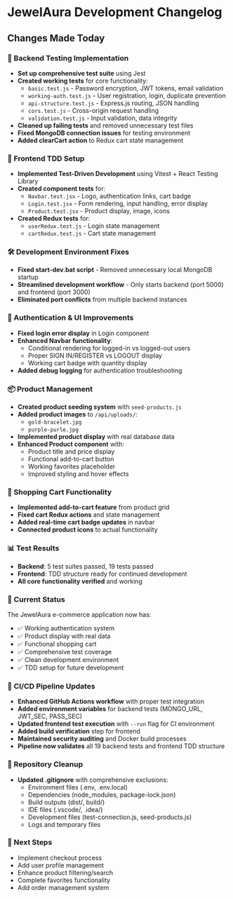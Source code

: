 # JewelAura Development Changelog

## Changes Made Today

### 🧪 Backend Testing Implementation
- **Set up comprehensive test suite** using Jest
- **Created working tests** for core functionality:
  - `basic.test.js` - Password encryption, JWT tokens, email validation
  - `working-auth.test.js` - User registration, login, duplicate prevention
  - `api-structure.test.js` - Express.js routing, JSON handling
  - `cors.test.js` - Cross-origin request handling
  - `validation.test.js` - Input validation, data integrity
- **Cleaned up failing tests** and removed unnecessary test files
- **Fixed MongoDB connection issues** for testing environment
- **Added clearCart action** to Redux cart state management

### 🎨 Frontend TDD Setup
- **Implemented Test-Driven Development** using Vitest + React Testing Library
- **Created component tests** for:
  - `Navbar.test.jsx` - Logo, authentication links, cart badge
  - `Login.test.jsx` - Form rendering, input handling, error display
  - `Product.test.jsx` - Product display, image, icons
- **Created Redux tests** for:
  - `userRedux.test.js` - Login state management
  - `cartRedux.test.js` - Cart state management

### 🛠️ Development Environment Fixes
- **Fixed start-dev.bat script** - Removed unnecessary local MongoDB startup
- **Streamlined development workflow** - Only starts backend (port 5000) and frontend (port 3000)
- **Eliminated port conflicts** from multiple backend instances

### 🔧 Authentication & UI Improvements
- **Fixed login error display** in Login component
- **Enhanced Navbar functionality**:
  - Conditional rendering for logged-in vs logged-out users
  - Proper SIGN IN/REGISTER vs LOGOUT display
  - Working cart badge with quantity display
- **Added debug logging** for authentication troubleshooting

### 📦 Product Management
- **Created product seeding system** with `seed-products.js`
- **Added product images** to `/api/uploads/`:
  - `gold-bracelet.jpg`
  - `purple-purle.jpg`
- **Implemented product display** with real database data
- **Enhanced Product component** with:
  - Product title and price display
  - Functional add-to-cart button
  - Working favorites placeholder
  - Improved styling and hover effects

### 🛒 Shopping Cart Functionality
- **Implemented add-to-cart feature** from product grid
- **Fixed cart Redux actions** and state management
- **Added real-time cart badge updates** in navbar
- **Connected product icons** to actual functionality

### 📊 Test Results
- **Backend**: 5 test suites passed, 19 tests passed
- **Frontend**: TDD structure ready for continued development
- **All core functionality verified** and working

### 🚀 Current Status
The JewelAura e-commerce application now has:
- ✅ Working authentication system
- ✅ Product display with real data
- ✅ Functional shopping cart
- ✅ Comprehensive test coverage
- ✅ Clean development environment
- ✅ TDD setup for future development

### 🔧 CI/CD Pipeline Updates
- **Enhanced GitHub Actions workflow** with proper test integration
- **Added environment variables** for backend tests (MONGO_URL, JWT_SEC, PASS_SEC)
- **Updated frontend test execution** with `--run` flag for CI environment
- **Added build verification** step for frontend
- **Maintained security auditing** and Docker build processes
- **Pipeline now validates** all 19 backend tests and frontend TDD structure

### 📁 Repository Cleanup
- **Updated .gitignore** with comprehensive exclusions:
  - Environment files (.env, .env.local)
  - Dependencies (node_modules, package-lock.json)
  - Build outputs (dist/, build/)
  - IDE files (.vscode/, .idea/)
  - Development files (test-connection.js, seed-products.js)
  - Logs and temporary files

### 🔄 Next Steps
- Implement checkout process
- Add user profile management
- Enhance product filtering/search
- Complete favorites functionality
- Add order management system